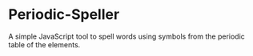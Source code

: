 # Periodic-Speller
A simple JavaScript tool to spell words using symbols from the periodic table of the elements.
